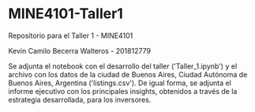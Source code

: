 # MINE4101-Taller1
Repositorio para el Taller 1 - MINE4101 

Kevin Camilo Becerra Walteros - 201812779

Se adjunta el notebook con el desarrollo del taller ('Taller_1.ipynb') y el archivo con los datos de la ciudad de Buenos Aires, Ciudad Autónoma de Buenos Aires, Argentina ('listings.csv').
De igual forma, se adjunta el informe ejecutivo con los principales insights, obtenidos a través de la estrategia desarrollada, para los inversores.
 
